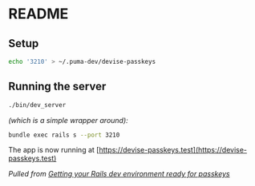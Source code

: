 # README

## Setup

```sh
echo '3210' > ~/.puma-dev/devise-passkeys
```

## Running the server

```sh
./bin/dev_server
```

_(which is a simple wrapper around):_

```sh
bundle exec rails s --port 3210
```

The app is now running at [https://devise-passkeys.test](https://devise-passkeys.test)

_Pulled from [Getting your Rails dev environment ready for passkeys](https://thomascannon.me/guides/rails-development-and-passkeys)_

